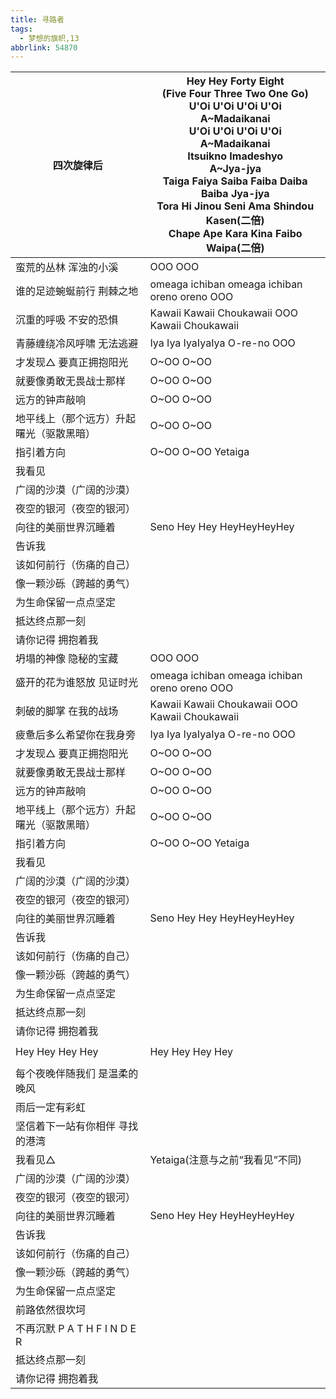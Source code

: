 ```yaml
---
title: 寻路者
tags:
  - 梦想的旗帜,13
abbrlink: 54870
---
```

|四次旋律后|Hey Hey Forty Eight<br>(Five Four Three Two One Go)<br>U'Oi U'Oi U'Oi U'Oi<br>A~Madaikanai<br>U'Oi U'Oi U'Oi U'Oi<br>A~Madaikanai<br>Itsuikno Imadeshyo<br>A~Jya-jya<br>Taiga Faiya Saiba Faiba Daiba Baiba Jya-jya<br>Tora Hi Jinou Seni Ama Shindou Kasen(二倍)<br>Chape Ape Kara Kina Faibo Waipa(二倍)|
|--|--|
|蛮荒的丛林 浑浊的小溪|OOO OOO|
|谁的足迹蜿蜒前行 荆棘之地|omeaga ichiban omeaga ichiban oreno oreno OOO|
|沉重的呼吸 不安的恐惧|Kawaii Kawaii Choukawaii OOO Kawaii Choukawaii|
|青藤缠绕冷风呼啸 无法逃避|Iya Iya IyaIyaIya O-re-no OOO|
|才发现△ 要真正拥抱阳光|O~OO O~OO|
|就要像勇敢无畏战士那样|O~OO O~OO|
|远方的钟声敲响|O~OO O~OO|
|地平线上（那个远方）升起曙光（驱散黑暗）|O~OO O~OO|
|指引着方向|O~OO O~OO Yetaiga|
|我看见|      |
|广阔的沙漠（广阔的沙漠）|      |
|夜空的银河（夜空的银河）|      |
|向往的美丽世界沉睡着|Seno Hey Hey HeyHeyHeyHey|
|告诉我|      |
|该如何前行（伤痛的自己）|      |
|像一颗沙砾（跨越的勇气）|      |
|为生命保留一点点坚定|      |
|抵达终点那一刻|      |
|请你记得 拥抱着我|      |
|坍塌的神像 隐秘的宝藏|OOO OOO|
|盛开的花为谁怒放 见证时光|omeaga ichiban omeaga ichiban oreno oreno OOO|
|刺破的脚掌 在我的战场|Kawaii Kawaii Choukawaii OOO Kawaii Choukawaii|
|疲惫后多么希望你在我身旁|Iya Iya IyaIyaIya O-re-no OOO|
|才发现△ 要真正拥抱阳光|O~OO O~OO|
|就要像勇敢无畏战士那样|O~OO O~OO|
|远方的钟声敲响|O~OO O~OO|
|地平线上（那个远方）升起曙光（驱散黑暗）|O~OO O~OO|
|指引着方向|O~OO O~OO Yetaiga|
|我看见|      |
|广阔的沙漠（广阔的沙漠）|      |
|夜空的银河（夜空的银河）|      |
|向往的美丽世界沉睡着|Seno Hey Hey HeyHeyHeyHey|
|告诉我|      |
|该如何前行（伤痛的自己）|      |
|像一颗沙砾（跨越的勇气）|      |
|为生命保留一点点坚定|      |
|抵达终点那一刻|      |
|请你记得 拥抱着我|      |
|      |      |
|Hey Hey Hey Hey|Hey Hey Hey Hey|
|      |      |
|每个夜晚伴随我们 是温柔的晚风|      |
|雨后一定有彩虹|      |
|坚信着下一站有你相伴 寻找的港湾|      |
|我看见△|Yetaiga(注意与之前“我看见”不同)|
|广阔的沙漠（广阔的沙漠）|      |
|夜空的银河（夜空的银河）|      |
|向往的美丽世界沉睡着|Seno Hey Hey HeyHeyHeyHey|
|告诉我|      |
|该如何前行（伤痛的自己）|      |
|像一颗沙砾（跨越的勇气）|      |
|为生命保留一点点坚定|      |
|前路依然很坎坷|      |
|不再沉默 P A T H F I N D E R|      |
|抵达终点那一刻|      |
|请你记得 拥抱着我|      |